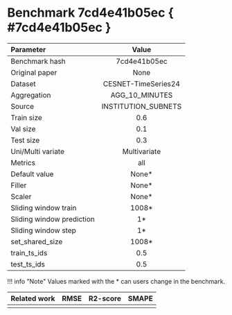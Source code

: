 # Benchmark 7cd4e41b05ec { #7cd4e41b05ec }

| Parameter | Value |
|:-----------------|:-----------------:|
| Benchmark hash |  7cd4e41b05ec |
| Original paper |  None |
| Dataset |  CESNET-TimeSeries24 |
| Aggregation |  AGG_10_MINUTES |
| Source |  INSTITUTION_SUBNETS |
| Train size |  0.6 |
| Val size |  0.1 |
| Test size |  0.3 |
| Uni/Multi variate |  Multivariate |
| Metrics |  all |
| Default value |  None* |
| Filler |  None* |
| Scaler |  None* |
| Sliding window train |  1008* |
| Sliding window prediction |  1* |
| Sliding window step |  1* |
| set_shared_size |  1008* |
| train_ts_ids |  0.5 |
| test_ts_ids |  0.5 |

!!! info "Note"
    Values marked with the * can users change in the benchmark.

| Related work | RMSE | R2-score | SMAPE |
|:-----------------|:-----------------:|:-----------------:|:-----------------:|
|  |   |  |  |
